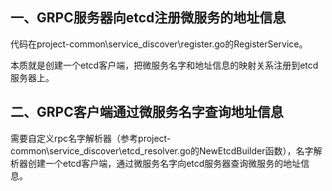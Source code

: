 ## 一、GRPC服务器向etcd注册微服务的地址信息

代码在project-common\service_discover\register.go的RegisterService。<br/>

本质就是创建一个etcd客户端，把微服务名字和地址信息的映射关系注册到etcd服务器上。

## 二、GRPC客户端通过微服务名字查询地址信息

需要自定义rpc名字解析器（参考project-common\service_discover\etcd_resolver.go的NewEtcdBuilder函数），名字解析器创建一个etcd客户端，通过微服务名字向etcd服务器查询微服务的地址信息。
